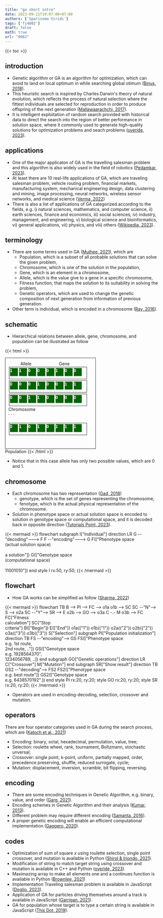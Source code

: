```yaml
---
title: "ga short intro"
date: 2023-09-21T19:07:00+07:00
authors: ['Sparisoma Viridi']
tags: ['fi4002']
draft: false
math: true
url: "0062"
---
```

{{< toc >}}


## introduction
+ Genetic algorithm or GA is an algorithm for optimization, which can avoid to land on local optimum in while searching global otimum ([Binus, 2018](https://socs.binus.ac.id/2018/12/08/genetic-algorithm/)).
+ This heuristic search is inspired by Charles Darwin's theory of natural evolution, which reflects the process of natural selection where the fittest individuals are selected for reproduction in order to produce offspring of the next generation ([Mallawaarachchi, 2017](https://towardsdatascience.com/introduction-to-genetic-algorithms-including-example-code-e396e98d8bf3)).
+ It is intelligent exploitation of random search provided with historical data to direct the search into the region of better performance in solution space, where it commonly used to generate high-quality solutions for optimization problems and seach problems ([overide, 2023](https://www.geeksforgeeks.org/genetic-algorithms/)).


## applications
+ One of the major applicaton of GA is the travelling salesman problem and this algorithm is also widely used in the field of robotics ([Pedamkar, 2023](https://www.educba.com/what-is-genetic-algorithm/)).
+ At least there are 10 real-life applications of GA, which are traveling salesman problem, vehicle routing problem, financial markets, manufacturing system, mechanical engineering design, data clustering and mining, image processing, neural networks, wireless sensor networks, and medical science ([Verma, 2022](https://analyticsindiamag.com/10-real-life-applications-of-genetic-optimization/))
+ There is also a list of applications of GA categorized according to the fields, e.g. i) natural sciences, mathematics, and computer science, ii) earth sciences, finance and economics, iii) social sciences, iv) industry, management, and engineering, v) biological science and bioinformatics, vi) general applications, vii) physics, and viii) others ([Wikipedia, 2023](https://en.wikipedia.org/w/index.php?oldid=1173413907)).


## terminology
+ There are some terms used in GA ([Muthee, 2021](https://www.section.io/engineering-education/the-basics-of-genetic-algorithms-in-ml/)), which are
  - Population, which is a subset of all probable solutions that can solve the given problem,
  - Chromosome, which is one of the solution in the population,
  - Gene, which is an element in a chromosome,
  - Allele, which is the value give to a gene in a specific chromosome,
  - Fitness function, that maps the solution to its suitability in solving the problem,
  - Genetic operators, which are used to change the genetic composition of next generation from information of previous generation.
+ Other term is individual, which is encoded in a chromosome ([Ray, 2016](https://stackoverflow.com/a/39740926/9475509)).


## schematic
+ Hierarchical relations between allele, gene, chromosome, and population can be illustrated as follow

{{< html >}}
<style>
:root {
  --gene-background: darkgreen;
  --gene-background-dark: #efe;
  --gene-color: white;
  --gene-color-dark: green;
  --hg-allele: magenta;
  --hg-allele-dark: red;
  --hg-gene: darkcyan;
  --hg-gene-dark: cyan;
  --hg-chromosome: red;
  --hg-chromosome-dark: darkred;
}

body.colorscheme-dark div.gene{
  background: var(--gene-background-dark);
  color: var(--gene-color-dark);
}

body.colorscheme-light div.hg-allele {
  color: var(--hg-allele);
}

body.colorscheme-dark div.hg-allele {
  color: var(--hg-allele-dark);
}

body.colorscheme-light div.hg-gene {
  background: var(--hg-gene);
}

body.colorscheme-dark div.hg-gene {
  background: var(--hg-gene-dark);
}

body.colorscheme-light div.hg-chromosome {
  background: var(--hg-chromosome);
  padding: 3px;
}

body.colorscheme-dark div.hg-chromosome {
  background: var(--hg-chromosome-dark);
  border: 1px solid var(--hg-chromosome);
  padding: 0px;
}


.gene {
  width: 26px;
  height: 26px;
  display: inline-block;
  font-size: 100%;
  font-family: Arial;
  font-weight: bold;
  background: var(--gene-background);
  color: var(--gene-color);
}

.chromosome {
  width: 250px;
  height: 34px;
  border: 1px solid currentcolor;
  margin: 2px;
  display:inline-block;
  font-size: 100%;
  padding: 2px;
}

.population {
  width: 276px;
  height: 276px;
  border: 1px solid currentcolor;
  display:inline-block;
  padding: 10px;
}
</style>
<div class="population">
   &nbsp; &nbsp; &nbsp; &nbsp; &nbsp; Allele &nbsp; &nbsp; &nbsp; &nbsp; &nbsp; &nbsp; &nbsp; &nbsp; &nbsp; &nbsp; &nbsp; Gene &nbsp; &nbsp; &nbsp;
  <div class="chromosome">
    <div class="gene">1</div>
    <div class="gene hg-allele">1</div>
    <div class="gene hg-allele">0</div>
    <div class="gene">0</div>
    <div class="gene">0</div>
    <div class="gene">1</div>
    <div class="gene hg-gene">0</div>
    <div class="gene">0</div>
  </div>
  <br />
  <div class="chromosome">
    <div class="gene">0</div>
    <div class="gene">0</div>
    <div class="gene">0</div>
    <div class="gene">1</div>
    <div class="gene">0</div>
    <div class="gene">0</div>
    <div class="gene">1</div>
    <div class="gene">1</div>
  </div>
  <br />
  <div class="chromosome hg-chromosome">
    <div class="gene">0</div>
    <div class="gene">0</div>
    <div class="gene">1</div>
    <div class="gene">1</div>
    <div class="gene">0</div>
    <div class="gene">0</div>
    <div class="gene">0</div>
    <div class="gene">0</div>
  </div>
  <br />
  Chromosome
  <br />
  &middot; &middot; &middot;
  <br />
  <br />
  <div class="chromosome">
    <div class="gene">0</div>
    <div class="gene">1</div>
    <div class="gene">0</div>
    <div class="gene">1</div>
    <div class="gene">0</div>
    <div class="gene">1</div>
    <div class="gene">1</div>
    <div class="gene">1</div>
  </div>
</div>
<br /> Population
{{< /html >}}

+ Notice that in this case allele has only two possible values, which are 0 and 1.


## chromosome
+ Each chromosome has two representation ([Gad, 2018](https://towardsdatascience.com/introduction-to-optimization-with-genetic-algorithm-2f5001d9964b))
  - genotype, which is the set of genes representing the chromosome,
  - fenotype, which is the actual physical representation of the chromosome.
+ Solution in phenotype space or actual solution space is encoded to solution in genotype space or computational space, and it is decoded back in opposite direction ([Tutorials Point, 2023](https://www.tutorialspoint.com/genetic_algorithms/genetic_algorithms_fundamentals.htm)).

{{< mermaid >}}
flowchart
  subgraph I["Individual"]
    direction LR
    G --"decoding"---> F
    F --"encoding"---> G
    F(["Phenotype space<br>(actual solution space)<br><br>a solution"])
    G(["Genotype space<br>(computational space)<br><br>11001010"])
  end
  style I rx:50, ry:50;
{{< /mermaid >}}


## flowchart
+ How GA works can be simplified as follow ([Sharma, 2022](https://vidyasheela.com/post/gentle-introduction-to-genetic-algorithm))

{{< mermaid >}}
flowchart TB
  B --> PI --> FC --> o1a
  o1b --> SC
  SC --"N"--> S --> o2a
  SC --"Y"--> SR --> E
  o2b --> GO --> o3a
  C -.- M
  o3b --> FC
  FC["Fitness<br>calculation"]
  SC{"Stop<br>criteria"}
  B(["Begin"])
  E(["End"])
  o1a(("1"))
  o1b(("1"))
  o2a(("2"))
  o2b(("2"))
  o3a(("3"))
  o3b(("3"))
  S["Selection"]
  subgraph PI["Population initialization"]
    direction TB
    FS --"encoding"--> GS
    FS(["Phenotype space<br>e.g. 1st route,<br>2nd route, .."])
    GS(["Genotype space<br>e.g. 1928564370",<br>1234056789, ..])
  end
  subgraph GO["Genetic operations"]
    direction LR
    C["Crossover"]
    M["Mutation"]
  end
  subgraph SR["Show result"]
    direction TB
    GS2 --"decoding"--> FS2
    FS2(["Phenotype space<br>e.g. best route"])
    GS2(["Genotype space<br>e.g. 6438570192".])
  end
  style PI rx:20, ry:20;
  style GO rx:20, ry:20;
  style SR rx:20, ry:20;
{{< /mermaid >}}
+ Operators are used in encoding-decoding, selection, crossover and mutation.


## operators
There are four operator categories used in GA during the search process, which are ([Katoch et al., 2021](https://doi.org/10.1007/s11042-020-10139-6))
+ Encoding: binary, octal, hexadecimal, permutation, value, tree;
+ Selection: roulette wheel, rank, tournament, Boltzmann, stochastic unversal;
+ Crossover: single point, k-point, uniform, partially mapped, order, precedence preserving, shuffle, reduced surrogate, cycle;
+ Mutation: displacement, inversion, scramble, bit flipping, reversing.


## encoding
+ There are some encoding techniques in Genetic Algorithm, e.g. binary, value, and order ([Garg, 2021](https://medium.com/geekculture/encoding-techniques-in-genetic-algorithm-371bccbe4bf7)).
+ Encoding schemes in Genetic Algorithm and their analysis ([Kumar, 2013](https://garph.co.uk/ijarie/mar2013/1.pdf)).
+ Different problem may require different encoding ([Samanta, 2016](https://cse.iitkgp.ac.in/~dsamanta/courses/archive/sca/Slides/SCA%20GA-03.pdf)).
+ A proper genetic encoding will enable an efficient computational implementation ([Gaggero, 2020](https://www.hindawi.com/journals/mpe/2020/1203248/)).


## codes
+ Optimization of sum of square $x$ using roulette selection, single point crossover, and mutation is available in Python ([Shirol & Iriondo, 2021](https://pub.towardsai.net/genetic-algorithm-ga-introduction-with-example-code-e59f9bc58eaf)).
+ Modification of string to match target string using crossover and mutation is available in C++ and Python ([overide, 2023](https://www.geeksforgeeks.org/genetic-algorithms/)).
+ Maximazing array to make all elements one and a continues function is available in Python ([Brownlee, 2021](https://machinelearningmastery.com/simple-genetic-algorithm-from-scratch-in-python/))
+ Implementation Traveling salesman problem is available in JavaScript ([Doglio, 2023](https://blog.bitsrc.io/javascript-meets-genetics-how-to-create-genetic-algorithms-ab7796e01280)).
+ Application of GA for particles driving themselves around a track is available in JavaScript ([Garrigan, 2021](https://dev.to/lukegarrigan/genetic-algorithms-in-javascript-mc3)).
+ GA for population whose target is to type a certain string is available in JavaScript ([This Dot, 2019](https://www.thisdot.co/blog/quick-intro-to-genetic-algorithms-with-a-javascript-example/)).
